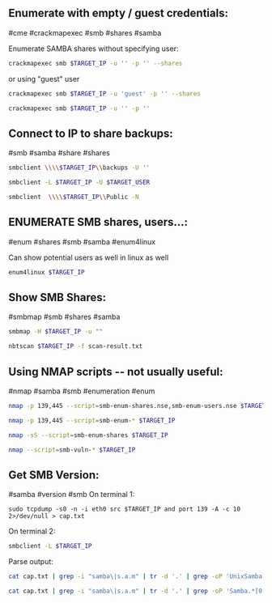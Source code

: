 
Enumerate with empty / guest credentials:
---
#cme #crackmapexec #smb #shares #samba

Enumerate SAMBA shares without specifying user:
```bash
crackmapexec smb $TARGET_IP -u '' -p '' --shares
```

or using "guest" user

```bash
crackmapexec smb $TARGET_IP -u 'guest' -p '' --shares
```

```bash
crackmapexec smb $TARGET_IP -u '' -p ''
```

Connect to IP to share backups:
---
#smb #samba #share #shares

```bash
smbclient \\\\$TARGET_IP\\backups -U ''
```

```bash
smbclient -L $TARGET_IP -U $TARGET_USER
```

```bash
smbclient  \\\\$TARGET_IP\\Public -N
```

**ENUMERATE SMB shares, users…:**
---
#enum #shares #smb #samba #enum4linux

Can show potential users as well in linux as well

```bash
enum4linux $TARGET_IP
```

Show SMB Shares:
---
#smbmap #smb #shares #samba

```bash
smbmap -H $TARGET_IP -u ""
```

```bash
nbtscan $TARGET_IP -f scan-result.txt
```

**Using NMAP scripts -- not usually useful:**
---
#nmap #samba #smb #enumeration #enum 

```bash
nmap -p 139,445 --script=smb-enum-shares.nse,smb-enum-users.nse $TARGET_IP
```

```bash
nmap -p 139,445 --script=smb-enum-* $TARGET_IP
```

```bash
nmap -sS --script=smb-enum-shares $TARGET_IP
```

```bash
nmap --script=smb-vuln-* $TARGET_IP
```

Get SMB Version:
---
#samba #version #smb 
On terminal 1:
```
sudo tcpdump -s0 -n -i eth0 src $TARGET_IP and port 139 -A -c 10 2>/dev/null > cap.txt
```

On terminal 2:
```bash
smbclient -L $TARGET_IP
```

Parse output:
```bash
cat cap.txt | grep -i "samba\|s.a.m" | tr -d '.' | grep -oP 'UnixSamba.*[0-9a-z]' | tr -d '\n'
```

```bash
cat cap.txt | grep -i "samba\|s.a.m" | tr -d '.' | grep -oP 'Samba.*[0-9a-z]' | tr -d '\n'
```